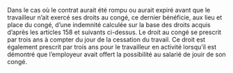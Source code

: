 Dans le cas où le contrat aurait été rompu ou aurait expiré avant que le travailleur n’ait exercé ses droits au congé, ce dernier bénéficie, aux lieu et place du congé, d’une indemnité calculée sur la base des droits acquis d’après les articles 158 et suivants ci-dessus.
Le droit au congé se prescrit par trois ans à compter du jour de la cessation du travail.
Ce droit est également prescrit par trois ans pour le travailleur en activité lorsqu’il est démontré que l’employeur avait offert la possibilité au salarié de jouir de son congé.